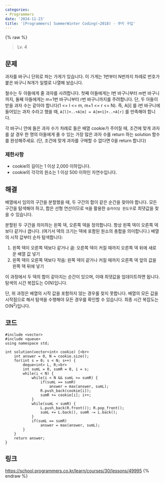 ```yaml
---
categories:
- Programmers
date: '2024-11-23'
title: '[Programmers] SummerWinter Coding(~2018) - 쿠키 구입'
---
```


{% raw %}
> Lv. 4<br>

## 문제
과자를 바구니 단위로 파는 가게가 있습니다. 이 가게는 1번부터 N번까지 차례로 번호가 붙은 바구니 N개가 일렬로 나열해 놨습니다.

철수는 두 아들에게 줄 과자를 사려합니다. 첫째 아들에게는 l번 바구니부터 m번 바구니까지, 둘째 아들에게는 m+1번 바구니부터 r번 바구니까지를 주려합니다. 단, 두 아들이 받을 과자 수는 같아야 합니다(1 <= l <= m, m+1 <= r <= N). 즉, A[i] 를 i번 바구니에 들어있는 과자 수라고 했을 때,  `A[l]+..+A[m] = A[m+1]+..+A[r]`  를 만족해야 합니다.

각 바구니 안에 들은 과자 수가 차례로 들은 배열 cookie가 주어질 때, 조건에 맞게 과자를 살 경우 한 명의 아들에게 줄 수 있는 가장 많은 과자 수를 return 하는 solution 함수를 완성해주세요. (단, 조건에 맞게 과자를 구매할 수 없다면 0을 return 합니다)

### 제한사항
-   cookie의 길이는 1 이상 2,000 이하입니다.
-   cookie의 각각의 원소는 1 이상 500 이하인 자연수입니다.

## 해결
배열에서 임의의 구간을 분할했을 때, 두 구간의 합이 같은 순간을 찾아야 합니다. 모든 구간을 탐색해야 하고, 합은 선형 연산이므로 `덱`을 활용한 `슬라이딩 윈도우`로 최댓값을 찾을 수 있습니다.

분할된 두 구간을 의미하는 왼쪽 덱, 오른쪽 덱을 정의합니다. 항상 왼쪽 덱이 오른쪽 덱보다 같거나 큽니다. (여기서 덱의 크기는 덱에 포함된 원소의 총합을 의미합니다.) 배열의 시작 값부터 순차 탐색합니다:
1. 왼쪽 덱이 오른쪽 덱보다 같거나 큼: 오른쪽 덱이 커질 때까지 오른쪽 덱 뒤에 새로운 배열 값 넣기
2. 왼쪽 덱이 오른쪽 덱보다 작음: 왼쪽 덱이 같거나 커질 때까지 오른쪽 덱 앞의 값을 왼쪽 덱 뒤에 넣기

이 과정에서 두 덱의 합이 같아지는 순간이 있으며, 이때 최댓값을 업데이트하면 됩니다. 탐색의 시간 복잡도는 O(N)입니다.

단, 위 과정은 배열의 시작 값을 포함하지 않는 경우를 찾지 못합니다. 배열의 모든 값을 시작점으로 해서 탐색을 수행해야 모든 경우를 확인할 수 있습니다. 최종 시간 복잡도는 O(N<sup>2</sup>)입니다.

## 코드
```
#include <vector>
#include <queue>
using namespace std;

int solution(vector<int> cookie) {<br>
    int answer = 0, N = cookie.size();
    for(int s = 0; s < N; s++) {
        deque<int> L, R;<br>
        int sumL = 0, sumR = 0, i = s;
        while(i < N) {
            while(i < N && sumL >= sumR) {
                if(sumL == sumR)
                    answer = max(answer, sumL);
                R.push_back(cookie[i]);
                sumR += cookie[i]; i++;
            }
            while(sumL < sumR) {
                L.push_back(R.front()); R.pop_front();
                sumL += L.back(), sumR -= L.back();
            }
            if(sumL == sumR)
                answer = max(answer, sumL);
        }
    }
    return answer;
}
```

## 링크
https://school.programmers.co.kr/learn/courses/30/lessons/49995
{% endraw %}